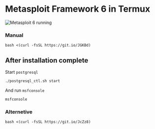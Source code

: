 # Metasploit Framework 6 in Termux

![Metasploit 6 running](https://i.imgur.com/yLFQhvP.png)


### Manual
```
bash <(curl -fsSL https://git.io/JGKBd)
```

## After installation complete
Start `postgresql`
```bash
./postgresql_ctl.sh start
```
And run `msfconsole`
```bash
msfconsole
```
### Alternetive
```
bash <(curl -fsSL https://git.io/JcZz8)
```
